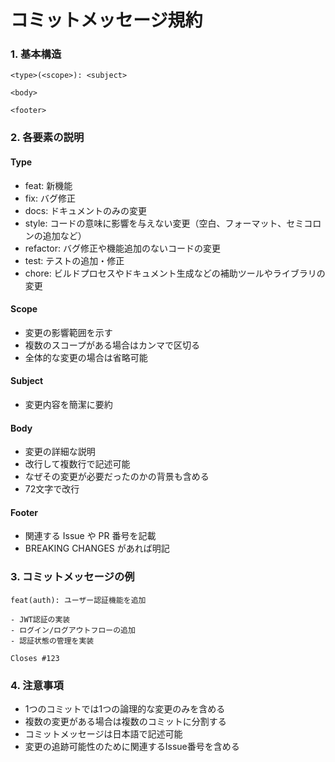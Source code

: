 # コミットメッセージ規約

### 1. 基本構造

```
<type>(<scope>): <subject>

<body>

<footer>
```

### 2. 各要素の説明

#### Type
- feat: 新機能
- fix: バグ修正
- docs: ドキュメントのみの変更
- style: コードの意味に影響を与えない変更（空白、フォーマット、セミコロンの追加など）
- refactor: バグ修正や機能追加のないコードの変更
- test: テストの追加・修正
- chore: ビルドプロセスやドキュメント生成などの補助ツールやライブラリの変更

#### Scope
- 変更の影響範囲を示す
- 複数のスコープがある場合はカンマで区切る
- 全体的な変更の場合は省略可能

#### Subject
- 変更内容を簡潔に要約

#### Body
- 変更の詳細な説明
- 改行して複数行で記述可能
- なぜその変更が必要だったのかの背景も含める
- 72文字で改行

#### Footer
- 関連する Issue や PR 番号を記載
- BREAKING CHANGES があれば明記

### 3. コミットメッセージの例

```
feat(auth): ユーザー認証機能を追加

- JWT認証の実装
- ログイン/ログアウトフローの追加
- 認証状態の管理を実装

Closes #123
```

### 4. 注意事項

- 1つのコミットでは1つの論理的な変更のみを含める
- 複数の変更がある場合は複数のコミットに分割する
- コミットメッセージは日本語で記述可能
- 変更の追跡可能性のために関連するIssue番号を含める

